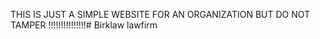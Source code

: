 THIS IS JUST A SIMPLE WEBSITE FOR AN ORGANIZATION BUT DO NOT TAMPER !!!!!!!!!!!!!!!# Birklaw
lawfirm

